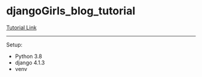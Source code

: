 # djangoGirls_blog_tutorial

[Tutorial Link](https://tutorial.djangogirls.org/en/)

---

Setup:
- Python 3.8
- django 4.1.3
- venv
